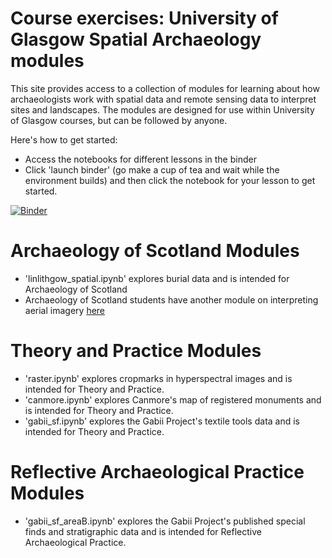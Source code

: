 # Course exercises: University of Glasgow Spatial Archaeology modules

This site provides access to a collection of modules for learning about how archaeologists work with spatial data and remote sensing data to interpret sites and landscapes. The modules are designed for use within University of Glasgow courses, but can be followed by anyone. 

Here's how to get started:


 * Access the notebooks for different lessons in the binder
 * Click 'launch binder' (go make a cup of tea and wait while the environment builds) and then click the notebook for your lesson to get started. 

[![Binder](https://mybinder.org/badge.svg)](https://mybinder.org/v2/gh/ropitz/spatialarchaeology/master)

# Archaeology of Scotland Modules
*  'linlithgow_spatial.ipynb' explores burial data and is intended for Archaeology of Scotland
*  Archaeology of Scotland students have another module on interpreting aerial imagery [here](http://ropitz.github.io/digitalantiquity/aerial/iona.html)

# Theory and Practice Modules
*  'raster.ipynb' explores cropmarks in hyperspectral images and is intended for Theory and Practice.
*  'canmore.ipynb' explores Canmore's map of registered monuments and is intended for Theory and Practice.
*  'gabii_sf.ipynb' explores the Gabii Project's textile tools data and is intended for Theory and Practice.

# Reflective Archaeological Practice Modules
*  'gabii_sf_areaB.ipynb' explores the Gabii Project's published special finds and stratigraphic data and is intended for Reflective Archaeological Practice.

